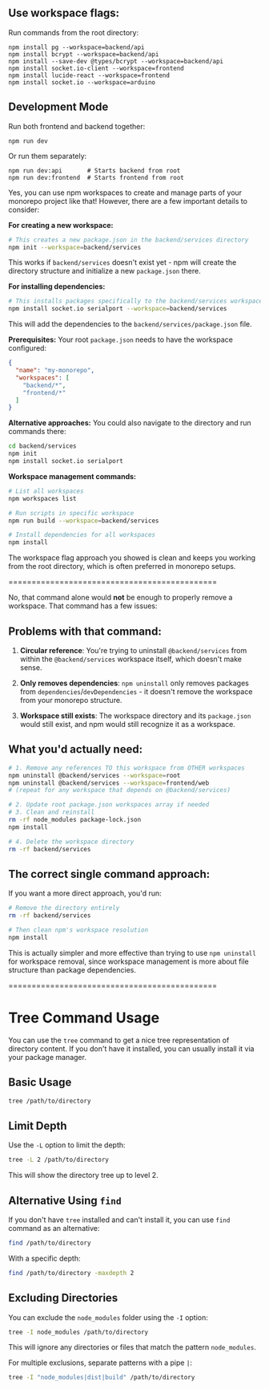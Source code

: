 ## Use workspace flags:

Run commands from the root directory:
```
npm install pg --workspace=backend/api
npm install bcrypt --workspace=backend/api
npm install --save-dev @types/bcrypt --workspace=backend/api
npm install socket.io-client --workspace=frontend
npm install lucide-react --workspace=frontend
npm install socket.io --workspace=arduino
```

## Development Mode

Run both frontend and backend together:
```
npm run dev
```

Or run them separately:
```
npm run dev:api       # Starts backend from root
npm run dev:frontend  # Starts frontend from root
```


Yes, you can use npm workspaces to create and manage parts of your monorepo project like that! However, there are a few important details to consider:

**For creating a new workspace:**
```bash
# This creates a new package.json in the backend/services directory
npm init --workspace=backend/services
```

This works if `backend/services` doesn't exist yet - npm will create the directory structure and initialize a new `package.json` there.

**For installing dependencies:**
```bash
# This installs packages specifically to the backend/services workspace
npm install socket.io serialport --workspace=backend/services
```

This will add the dependencies to the `backend/services/package.json` file.

**Prerequisites:**
Your root `package.json` needs to have the workspace configured:

```json
{
  "name": "my-monorepo",
  "workspaces": [
    "backend/*",
    "frontend/*"
  ]
}
```

**Alternative approaches:**
You could also navigate to the directory and run commands there:
```bash
cd backend/services
npm init
npm install socket.io serialport
```

**Workspace management commands:**
```bash
# List all workspaces
npm workspaces list

# Run scripts in specific workspace
npm run build --workspace=backend/services

# Install dependencies for all workspaces
npm install
```

The workspace flag approach you showed is clean and keeps you working from the root directory, which is often preferred in monorepo setups.


=============================================

No, that command alone would **not** be enough to properly remove a workspace. That command has a few issues:

## Problems with that command:

1. **Circular reference**: You're trying to uninstall `@backend/services` from within the `@backend/services` workspace itself, which doesn't make sense.

2. **Only removes dependencies**: `npm uninstall` only removes packages from `dependencies`/`devDependencies` - it doesn't remove the workspace from your monorepo structure.

3. **Workspace still exists**: The workspace directory and its `package.json` would still exist, and npm would still recognize it as a workspace.

## What you'd actually need:

```bash
# 1. Remove any references TO this workspace from OTHER workspaces
npm uninstall @backend/services --workspace=root
npm uninstall @backend/services --workspace=frontend/web
# (repeat for any workspace that depends on @backend/services)

# 2. Update root package.json workspaces array if needed
# 3. Clean and reinstall
rm -rf node_modules package-lock.json
npm install

# 4. Delete the workspace directory
rm -rf backend/services
```

## The correct single command approach:

If you want a more direct approach, you'd run:
```bash
# Remove the directory entirely
rm -rf backend/services

# Then clean npm's workspace resolution
npm install
```

This is actually simpler and more effective than trying to use `npm uninstall` for workspace removal, since workspace management is more about file structure than package dependencies.

=============================================
# Tree Command Usage

You can use the `tree` command to get a nice tree representation of directory content. If you don't have it installed, you can usually install it via your package manager.

## Basic Usage
```bash
tree /path/to/directory
```

## Limit Depth
Use the `-L` option to limit the depth:
```bash
tree -L 2 /path/to/directory
```
This will show the directory tree up to level 2.

## Alternative Using `find`
If you don't have `tree` installed and can't install it, you can use `find` command as an alternative:
```bash
find /path/to/directory
```

With a specific depth:
```bash
find /path/to/directory -maxdepth 2
```

## Excluding Directories
You can exclude the `node_modules` folder using the `-I` option:
```bash
tree -I node_modules /path/to/directory
```
This will ignore any directories or files that match the pattern `node_modules`.

For multiple exclusions, separate patterns with a pipe `|`:
```bash
tree -I "node_modules|dist|build" /path/to/directory
```